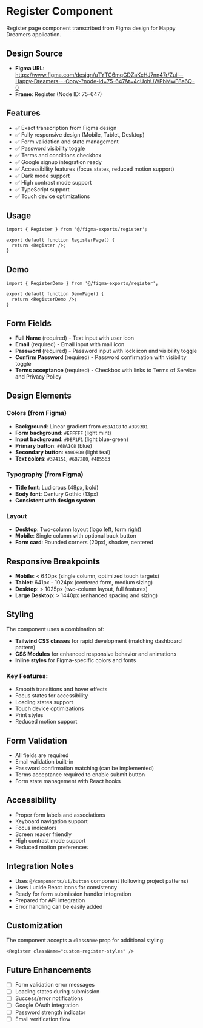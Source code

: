 # Register Component

Register page component transcribed from Figma design for Happy Dreamers application.

## Design Source
- **Figma URL**: https://www.figma.com/design/uTYTC6mqGDZaKcHJ7nn47r/Zuli--Happy-Dreamers---Copy-?node-id=75-647&t=4cUohUWPbMwE8a6Q-0
- **Frame**: Register (Node ID: 75-647)

## Features

- ✅ Exact transcription from Figma design
- ✅ Fully responsive design (Mobile, Tablet, Desktop)
- ✅ Form validation and state management
- ✅ Password visibility toggle
- ✅ Terms and conditions checkbox
- ✅ Google signup integration ready
- ✅ Accessibility features (focus states, reduced motion support)
- ✅ Dark mode support
- ✅ High contrast mode support
- ✅ TypeScript support
- ✅ Touch device optimizations

## Usage

```tsx
import { Register } from '@/figma-exports/register';

export default function RegisterPage() {
  return <Register />;
}
```

## Demo

```tsx
import { RegisterDemo } from '@/figma-exports/register';

export default function DemoPage() {
  return <RegisterDemo />;
}
```

## Form Fields

- **Full Name** (required) - Text input with user icon
- **Email** (required) - Email input with mail icon  
- **Password** (required) - Password input with lock icon and visibility toggle
- **Confirm Password** (required) - Password confirmation with visibility toggle
- **Terms acceptance** (required) - Checkbox with links to Terms of Service and Privacy Policy

## Design Elements

### Colors (from Figma)
- **Background**: Linear gradient from `#68A1C8` to `#3993D1`
- **Form background**: `#EFFFFF` (light mint)
- **Input background**: `#DEF1F1` (light blue-green)
- **Primary button**: `#68A1C8` (blue)
- **Secondary button**: `#A0D8D0` (light teal)
- **Text colors**: `#374151`, `#6B7280`, `#4B5563`

### Typography (from Figma)
- **Title font**: Ludicrous (48px, bold)
- **Body font**: Century Gothic (13px)
- **Consistent with design system**

### Layout
- **Desktop**: Two-column layout (logo left, form right)
- **Mobile**: Single column with optional back button
- **Form card**: Rounded corners (20px), shadow, centered

## Responsive Breakpoints

- **Mobile**: < 640px (single column, optimized touch targets)
- **Tablet**: 641px - 1024px (centered form, medium sizing)
- **Desktop**: > 1025px (two-column layout, full features)
- **Large Desktop**: > 1440px (enhanced spacing and sizing)

## Styling

The component uses a combination of:
- **Tailwind CSS classes** for rapid development (matching dashboard pattern)
- **CSS Modules** for enhanced responsive behavior and animations
- **Inline styles** for Figma-specific colors and fonts

### Key Features:
- Smooth transitions and hover effects
- Focus states for accessibility
- Loading states support
- Touch device optimizations
- Print styles
- Reduced motion support

## Form Validation

- All fields are required
- Email validation built-in
- Password confirmation matching (can be implemented)
- Terms acceptance required to enable submit button
- Form state management with React hooks

## Accessibility

- Proper form labels and associations
- Keyboard navigation support
- Focus indicators
- Screen reader friendly
- High contrast mode support
- Reduced motion preferences

## Integration Notes

- Uses `@/components/ui/button` component (following project patterns)
- Uses Lucide React icons for consistency
- Ready for form submission handler integration
- Prepared for API integration
- Error handling can be easily added

## Customization

The component accepts a `className` prop for additional styling:

```tsx
<Register className="custom-register-styles" />
```

## Future Enhancements

- [ ] Form validation error messages
- [ ] Loading states during submission
- [ ] Success/error notifications
- [ ] Google OAuth integration
- [ ] Password strength indicator
- [ ] Email verification flow
